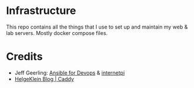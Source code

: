 # Infrastructure

This repo contains all the things that I use to set up and maintain my web & lab servers. Mostly docker compose files.

# Credits

- Jeff Geerling: [Ansible for Devops](https://www.ansiblefordevops.com/) & [internetpi](https://github.com/geerlingguy/internet-pi)
- [HelgeKlein Blog | Caddy](https://helgeklein.com/blog/automatic-https-certificates-for-services-on-internal-home-network-without-opening-firewall-port/#dockerized-caddy-directory-structure)
